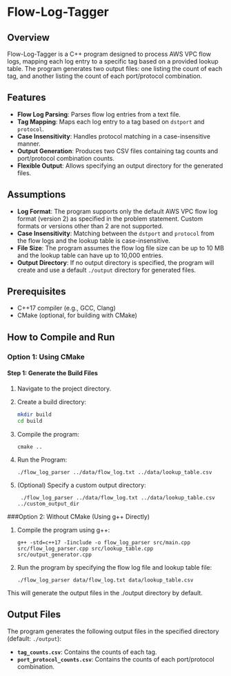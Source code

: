 # Flow-Log-Tagger

## Overview
Flow-Log-Tagger is a C++ program designed to process AWS VPC flow logs, mapping each log entry to a specific tag based on a provided lookup table. The program generates two output files: one listing the count of each tag, and another listing the count of each port/protocol combination.

## Features
- **Flow Log Parsing**: Parses flow log entries from a text file.
- **Tag Mapping**: Maps each log entry to a tag based on `dstport` and `protocol`.
- **Case Insensitivity**: Handles protocol matching in a case-insensitive manner.
- **Output Generation**: Produces two CSV files containing tag counts and port/protocol combination counts.
- **Flexible Output**: Allows specifying an output directory for the generated files.

## Assumptions
- **Log Format**: The program supports only the default AWS VPC flow log format (version 2) as specified in the problem statement. Custom formats or versions other than 2 are not supported.
- **Case Insensitivity**: Matching between the `dstport` and `protocol` from the flow logs and the lookup table is case-insensitive.
- **File Size**: The program assumes the flow log file size can be up to 10 MB and the lookup table can have up to 10,000 entries.
- **Output Directory**: If no output directory is specified, the program will create and use a default `./output` directory for generated files.

## Prerequisites
- C++17 compiler (e.g., GCC, Clang)
- CMake (optional, for building with CMake)

## How to Compile and Run

### Option 1: Using CMake

#### Step 1: Generate the Build Files
1. Navigate to the project directory.
2. Create a build directory:
   ```bash
   mkdir build
   cd build
   ```
3. Compile the program:
   ```
   cmake .. 
   ```
 
4. Run the Program:
   ```
   ./flow_log_parser ../data/flow_log.txt ../data/lookup_table.csv
   ```

6. (Optional) Specify a custom output directory:
   ```
    ./flow_log_parser ../data/flow_log.txt ../data/lookup_table.csv ../custom_output_dir
   ```

###Option 2: Without CMake (Using g++ Directly)

1. Compile the program using g++:
   ```
   g++ -std=c++17 -Iinclude -o flow_log_parser src/main.cpp src/flow_log_parser.cpp src/lookup_table.cpp src/output_generator.cpp
   ```
 
2. Run the program by specifying the flow log file and lookup table file:
   ```
   ./flow_log_parser data/flow_log.txt data/lookup_table.csv
   ```

 This will generate the output files in the ./output directory by default. 

## Output Files
The program generates the following output files in the specified directory (default: `./output`):

- **`tag_counts.csv`**: Contains the counts of each tag.
- **`port_protocol_counts.csv`**: Contains the counts of each port/protocol combination.


